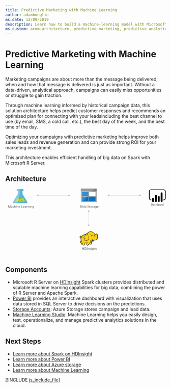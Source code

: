 ```yaml
---
title: Predictive Marketing with Machine Learning
author: adamboeglin
ms.date: 12/09/2019
description: Learn how to build a machine-learning model with Microsoft R Server on Azure HDInsight Spark clusters to recommend actions to maximize the purchase rate.
ms.custom: acom-architecture, predictive marketing, predictive analytics software, predictive analytics marketing
---
```

# Predictive Marketing with Machine Learning

Marketing campaigns are about more than the message being delivered; when and how that message is delivered is just as important. Without a data-driven, analytical approach, campaigns can easily miss opportunities or struggle to gain traction.

Through machine learning informed by historical campaign data, this solution architecture helps predict customer responses and recommends an optimized plan for connecting with your leadsincluding the best channel to use (by email, SMS, a cold call, etc.), the best day of the week, and the best time of the day.

Optimizing your campaigns with predictive marketing helps improve both sales leads and revenue generation and can provide strong ROI for your marketing investment.

This architecture enables efficient handling of big data on Spark with Microsoft R Server.


## Architecture

<svg class="architecture-diagram" aria-labelledby="predictive-marketing-campaigns-with-machine-learning-and-spark" height="389.326" viewbox="0 0 920.306 389.326" width="920.306" xmlns="https://www.w3.org/2000/svg"><title id="predictive-marketing-campaigns-with-machine-learning-and-spark">Predictive marketing campaigns with machine learning and Spark</title><desc>Learn how to build a machine-learning model with Microsoft R Server on Azure HDInsight Spark clusters to recommend actions to maximize the purchase rate.</desc><text fill="#505050" font-family="SegoeUI, Segoe UI" font-size="14.805" style="isolation: isolate" transform="translate(835.322 98.523) scale(1.036 1)">Dashb<tspan letter-spacing="-0.013em" x="41.279" y="0">o</tspan><tspan letter-spacing="0em" x="49.758" y="0">a</tspan><tspan letter-spacing="-0.013em" x="57.292" y="0">r</tspan><tspan x="62.244" y="0">d</tspan></text><g><path d="M125,75.511,98.768,31.927,98.731,14.26H99.2a5.563,5.563,0,0,0,5.651-5.469A5.562,5.562,0,0,0,99.18,3.347l-28.521.059a5.563,5.563,0,0,0-5.651,5.469,5.563,5.563,0,0,0,5.674,5.445h.472l.037,17.665L45.14,75.677c-2.858,4.792-.5,8.7,5.23,8.691l69.436-.145C125.539,84.212,127.876,80.291,125,75.511Z" fill="#59b4d9"></path><polygon fill="#b8d432" points="66.631 56.849 55.882 74.878 114.253 74.757 103.43 56.773 66.631 56.849"></polygon><path d="M83.072,62.166a5.181,5.181,0,0,0,5.264-5.094,4.9,4.9,0,0,0-.542-2.223l-9.476.02a4.894,4.894,0,0,0-.533,2.225A5.183,5.183,0,0,0,83.072,62.166Z" fill="#7fba00"></path><ellipse cx="92.986" cy="68.025" fill="#7fba00" rx="2.588" ry="2.494" transform="matrix(1, -0.002, 0.002, 1, -0.141, 0.194)"></ellipse><path d="M45.14,75.677,71.191,31.983l-.037-17.665h-.472a5.563,5.563,0,0,1-5.674-5.445,5.561,5.561,0,0,1,5.651-5.467l12.29-.026.059,28.439L69.34,84.329l-18.97.04C44.636,84.38,42.282,80.469,45.14,75.677Z" fill="#fff" opacity="0.25" style="isolation: isolate"></path></g><text fill="#505050" font-family="SegoeUI, Segoe UI" font-size="17.174" transform="translate(15.244 108.862) scale(1.036 1)">Machine Learning</text><text fill="#505050" font-family="SegoeUI, Segoe UI" font-size="17.174" transform="translate(439.803 351.076) scale(1.036 1)">HDInsight</text><g><line fill="none" stroke="#afafaf" stroke-miterlimit="10" stroke-width="1.074" x1="478.962" x2="478.962" y1="130.236" y2="209.02"></line><polygon fill="#afafaf" points="473.606 131.803 478.962 122.527 484.319 131.803 473.606 131.803"></polygon><polygon fill="#afafaf" points="473.606 207.453 478.962 216.73 484.319 207.453 473.606 207.453"></polygon></g><g><polygon fill="#fcd116" points="462.422 263.302 455.094 264.558 448.604 267.49 442.951 271.049 437.507 277.539 434.576 280.68 431.645 281.727 430.807 279.842 432.273 277.958 432.482 275.236 433.529 275.236 434.366 276.074 434.157 273.352 433.11 272.514 433.11 271.468 430.598 272.933 428.085 275.655 427.666 278.168 428.713 280.261 429.551 283.611 431.435 284.449 433.529 284.449 435.413 283.192 434.157 289.683 435.413 296.801 433.948 300.151 429.551 304.967 430.179 308.108 432.482 311.457 436.46 314.179 438.763 314.598 441.066 314.598 439.601 320.879 445.044 323.182 451.953 324.02 454.257 322.345 454.466 318.367 457.188 313.97 457.397 310.411 463.678 311.039 469.541 310.411 463.678 313.97 464.725 318.157 468.284 324.02 472.053 325.485 474.775 324.438 476.031 321.926 482.103 317.32 483.359 318.367 492.781 318.785 494.665 317.11 494.874 314.389 494.246 313.342 493.828 306.014 490.687 299.733 491.106 296.801 492.99 297.848 498.434 302.873 500.946 303.083 503.877 301.826 506.809 299.733 508.274 294.917 516.649 295.545 521.883 293.452 526.071 289.683 529.002 284.03 529.839 277.33 529.211 269.793 527.536 262.883 525.861 260.58 523.558 259.952 519.58 264.349 516.021 265.605 512.88 260.371 509.74 257.44 507.855 256.393 501.156 250.531 495.503 247.599 490.059 247.181 483.568 248.228 477.915 250.321 474.147 253.462 471.006 257.23 467.866 258.068 462.422 263.302"></polygon><polygon fill="#1e1e1e" points="434.157 277.539 434.994 278.586 435.204 277.33 434.576 277.33 434.157 277.539"></polygon><path d="M530.467,269.374A23.214,23.214,0,0,0,527.955,261c-.209-.209-.419-.628-.628-.837a8.646,8.646,0,0,0-2.3-1.466,3.106,3.106,0,0,0-2.722,0c-.209.209-.419.209-.628.419a11.613,11.613,0,0,0-1.256,1.675,14.762,14.762,0,0,1-1.466,1.884,8.125,8.125,0,0,1-2.3,1.256,8.125,8.125,0,0,0-1.256-2.3,19.642,19.642,0,0,0-1.884-2.512l-1.675-1.675-1.884-1.256a46.607,46.607,0,0,1-5.025-3.978c-.628-.628-1.466-1.256-2.094-1.884-3.769-3.141-7.328-4.606-11.1-4.816s-7.747.837-12.562,2.722a22.07,22.07,0,0,0-5.444,3.35,30.049,30.049,0,0,0-3.978,4.606,6.194,6.194,0,0,0-2.094.419,7.43,7.43,0,0,0-2.512,1.675,13.546,13.546,0,0,1-1.884,1.675h0l-1.675,1.675a45.868,45.868,0,0,0-10.887,2.722,31.367,31.367,0,0,0-9,5.444,15.741,15.741,0,0,0-3.141,3.35,34.1,34.1,0,0,0-2.3,3.559l-1.884,1.884a4.344,4.344,0,0,1-2.094,1.256h0a1.62,1.62,0,0,1-.628.209v-.209a5.369,5.369,0,0,0,1.256-3.978c.209.209.209.419.419.628s.209.419.419.628l.419-.419.628.209a8.78,8.78,0,0,0,.209-3.35,2.877,2.877,0,0,0-1.047-1.675c0-.209.209-.209.209-.419a3.026,3.026,0,0,0,.419-1.466l-.419-.209h0l.419.209.628-.419-.837.209a13.6,13.6,0,0,0-5.653,3.559,9.3,9.3,0,0,0-1.675,2.3,4.672,4.672,0,0,0-.628,2.722,6.289,6.289,0,0,0,1.256,2.3,13.343,13.343,0,0,0,.419,1.466,2.976,2.976,0,0,1,.419,1.256,4.35,4.35,0,0,0,2.3,2.094,5.1,5.1,0,0,0,2.512,0c-.209,1.047-.209,2.094-.419,3.141a43.826,43.826,0,0,0,.209,5.025,2.656,2.656,0,0,0,.209,1.256c0,.419.209.837.209,1.256a2.976,2.976,0,0,0-.419,1.256,8.75,8.75,0,0,1-.837,2.094L430.6,301.2l-1.466,1.466-.419.419c-1.047,1.047-1.256,1.256-1.047,2.931a29.817,29.817,0,0,0,1.047,3.35,12.725,12.725,0,0,0,2.094,2.931,22.36,22.36,0,0,0,5.234,3.35,6.211,6.211,0,0,0,3.35.419c0,.209,0,.419-.209.419a10.208,10.208,0,0,0-.628,1.466c-1.256,2.931,0,4.4,2.094,5.234a20.58,20.58,0,0,0,3.35,1.047c.209,0,.419.209.837.209a31.291,31.291,0,0,0,5.862,1.256c2.3.209,4.4-.419,5.025-2.512a9.214,9.214,0,0,0,.419-2.094V319.2a11.211,11.211,0,0,1,1.466-2.512c0-.209.209-.209.209-.419.419-.837.837-1.256.837-1.884v-2.512a25.338,25.338,0,0,0,3.978.209h2.094c-.209,0-.419.209-.628.209a.205.205,0,0,0-.209.209c-1.884.837-1.884,2.722-1.256,4.4a9.958,9.958,0,0,0,2.3,4.187c1.466,2.094,2.722,3.978,4.187,4.816,1.675,1.047,3.559,1.047,6.072-.209a4.35,4.35,0,0,0,2.094-2.3c.209-.209.419-.628.628-.837a31.334,31.334,0,0,1,3.141-2.512,8.864,8.864,0,0,1,1.466-1.047,6.97,6.97,0,0,0,1.256.628,7.851,7.851,0,0,0,2.3.209h5.444c1.466,0,2.722,0,3.559-.628,1.047-.628,1.466-1.466,1.675-3.141v-1.675a2.783,2.783,0,0,0-.628-1.466v-4.606a10.509,10.509,0,0,0-.419-2.512,10.205,10.205,0,0,0-.837-2.3c-.209-.628-.419-1.047-.628-1.675l-.419.209h0l.419-.209h0a12.807,12.807,0,0,0-1.047-2.512v-.628l.837.837,1.256,1.256a14.416,14.416,0,0,0,2.722,2.3,5.053,5.053,0,0,0,3.559.837,8.3,8.3,0,0,0,4.606-1.675,10.233,10.233,0,0,0,2.931-3.769c.209-.419.209-.837.419-1.256,0-.419.209-.628.209-1.047a23.974,23.974,0,0,0,6.7.209,18.567,18.567,0,0,0,6.072-1.675,15.4,15.4,0,0,0,6.072-6.072h0a23.666,23.666,0,0,0,2.931-9.422C531.3,276.7,531.1,272.933,530.467,269.374Zm-31.406,25.334c-.628,2.094-1.675,5.653,1.256,6.281a3.729,3.729,0,0,0,3.141-.628,5.9,5.9,0,0,1-2.722,0,1.836,1.836,0,0,1-1.466-1.256c.209.209.628.209,1.466.419,2.094.419,4.187-.419,4.606-2.094a21.646,21.646,0,0,1,.628-2.512,13.343,13.343,0,0,0,1.466.419c-.209.837-.628,1.675-.837,2.722a5.92,5.92,0,0,1-5.862,3.978c-2.3,0-3.559-1.466-5.234-2.722-1.047-.837-2.094-1.884-3.141-2.722a23.162,23.162,0,0,1-7.537-3.769c1.884,2.094,3.141,3.35,5.653,4.4-.419,3.769-1.675,6.49-2.722,10.05-.419,1.675-4.4,8.165-5.653,8.794-.837.419-5.653,4.606-6.7,5.234a9.4,9.4,0,0,1-2.3,2.722c-3.141,1.675-5.234-1.466-6.909-4.187-.837-1.256-2.931-4.816-1.047-5.862,1.675-.837,2.722-1.675,4.606-2.722a6.362,6.362,0,0,0,1.047,1.466c0-.628-.209-1.047-.209-1.675a5.976,5.976,0,0,1,0-2.722c0-.837.209-1.884.209-2.722-.209,1.047-.837,1.884-1.047,2.931a1.887,1.887,0,0,0-.209,1.047,33.829,33.829,0,0,1-12.143.209c-.209-1.466-.628-3.141-.837-4.187v6.7a4.766,4.766,0,0,1-.837,3.35c-.628,1.256-1.047,1.466-2.094,3.559a18.01,18.01,0,0,1-.209,3.35c-.628,2.094-6.281.419-7.747,0-1.884-.419-5.653-1.256-4.816-3.769a30.368,30.368,0,0,0,1.884-7.537c-3.35-4.816-6.49-11.515-7.119-17.587-.419-4.606-.209-7.537.837-10.259,1.675-4.4,3.769-8.375,7.328-11.515,4.816-4.187,9.212-5.862,16.331-6.909-1.675,1.884-3.35,3.978-5.234,6.072a32.443,32.443,0,0,0-4.187,6.7c-1.675,3.35-1.675,4.606.628,7.328,1.884,2.512,2.931,3.559,3.559,6.072a13.56,13.56,0,0,0-1.047,4.4c2.3,2.512,3.978,4.187,6.072,4.606a8.109,8.109,0,0,0,5.862-.628c4.187-2.094,8.165-5.025,12.981-5.234,2.3-5.444,2.094-10.05.837-15.493a92.73,92.73,0,0,1-1.256-10.678,27.293,27.293,0,0,0-.419,10.887c.837,4.606,1.466,9.631-.837,13.609-4.4.419-8.165,2.931-12.143,5.025a6.914,6.914,0,0,1-5.025.419c-1.256-.209-2.3-1.256-4.187-3.35a9.726,9.726,0,0,1,1.256-4.816A91.3,91.3,0,0,1,462,281.308c-2.094,2.722-4.187,5.025-5.862,7.537-.628-1.884-1.675-2.931-3.141-5.025s-1.675-2.931-.628-5.444c1.256-2.512,2.094-4.606,4.187-6.7,3.35-3.769,6.49-7.747,10.259-11.515,2.094-1.884,2.931-1.884,5.444-2.3s4.816-.837,7.328-1.466a42.741,42.741,0,0,1-7.119.628h0c2.3-2.931,3.559-4.606,7.328-6.281,9.212-3.978,15.075-4.4,22.193,1.675a50.126,50.126,0,0,0,5.444,4.4,9.214,9.214,0,0,0-2.094.419,7.982,7.982,0,0,1,3.141.209c.209.209.628.419.837.628a8.524,8.524,0,0,1,2.931,2.512,27.723,27.723,0,0,1,2.512,4.187c-.419-.209-.837-.209-1.256-.419a1.259,1.259,0,0,0-.837-.209,2.518,2.518,0,0,0-1.675.419h0a6.822,6.822,0,0,1-2.722.837,2.312,2.312,0,0,0,1.675,0h.209c-.209.209-.209.628-.419,1.047a3.563,3.563,0,0,0,.209,1.466h0c0,.209.209.209.209.419-.419.209-.628.209-1.047.419a20.178,20.178,0,0,1,5.025,0c.209.628.209,1.047.419,1.675h-.628a2.864,2.864,0,0,0-2.931-.209c-3.559.837-2.722,2.931-4.4,6.072,1.675-2.094,1.675-4.4,4.4-5.025.628-.209,1.047-.419,1.466-.209a4.108,4.108,0,0,0-1.884,1.884c-.837,2.3-.209,3.978-1.256,6.072,1.047-1.884,1.047-3.559,2.094-5.653.419-.628,1.675-1.884,2.3-1.884h.628a20.383,20.383,0,0,1,.209,3.35c-.209,1.884-.628,4.606-.837,5.653,1.047-1.256,1.466-3.769,1.884-5.653a15.85,15.85,0,0,0,0-6.281c-.628-2.931,2.3-2.3,3.978-3.769,1.256-1.047,2.094-2.512,3.141-3.559s2.931.419,3.35,1.675a41.679,41.679,0,0,1,2.3,16.75c-.628,5.234-3.141,11.1-7.747,13.609-5.862,3.35-12.981,1.256-18.843-.628a14.956,14.956,0,0,1-3.141-1.675A4.7,4.7,0,0,1,499.062,294.708Zm-5.234,21.146c-.209,2.094-.837,2.3-2.931,2.3a43.763,43.763,0,0,1-5.234-.209,11.374,11.374,0,0,1-2.3-.419c1.884-1.466,5.234-7.328,5.862-9.422s1.466-3.978,1.884-6.072a11.8,11.8,0,0,0,.837,2.512,12.391,12.391,0,0,1,1.047,3.978,40.343,40.343,0,0,0,.209,5.025A3.24,3.24,0,0,1,493.828,315.854Zm-61.136-43.549a3.341,3.341,0,0,0-.628,1.675c-.628,2.3.209,4.4-1.884,6.072,1.047,1.884.837,2.722,3.141,1.884a8.646,8.646,0,0,0,2.3-1.466c-.209.837-.628,1.675-.837,2.512,0,.209,0,.209-.209.419-1.675.628-3.769,1.047-4.606-.628a10.365,10.365,0,0,1-.837-2.722C426.41,277.33,430.388,273.561,432.691,272.305Zm.209,2.512a1.259,1.259,0,0,1,.209-.837c0-.209,0-.209.209-.419.628.419.628.837.837,1.675C433.738,274.818,433.319,274.608,432.9,274.818Zm2.094,24.5a49.484,49.484,0,0,0,5.653,12.143h0a14.426,14.426,0,0,1-.628,1.675c-1.675,2.3-5.862-1.047-7.119-2.3a8.469,8.469,0,0,1-2.512-4.606c-.209-1.047,0-1.047.837-1.884l3.141-3.141Zm79.77-34.546c0,.209.209.419.209.628l-.209.209c-.209-.209-.419-.628-.628-.837Zm-77.886,12.772Zm-3.35-5.025Zm-5.234,7.956Zm29.312,30.777Zm51.086-15.493Zm18.843-7.119Z" fill="#1e1e1e"></path><path d="M520,267.28c2.931-1.047,4.4-3.35,5.025-6.281a11.453,11.453,0,0,1-5.444,5.444c-1.256.628-2.094.419-3.559.209C517.486,267.28,518.533,267.7,520,267.28Z" fill="#1e1e1e"></path><path d="M503.249,270.211a21.774,21.774,0,0,0-3.141.419c0-.419-.209-.628-.209-1.047a2.972,2.972,0,0,0-1.884-1.675c.628-.419,1.466-.837,2.094-1.256-1.675.837-3.559.628-5.025,1.466-1.256.837-2.931,3.559-4.187,4.606a17.465,17.465,0,0,0,2.512-1.675,3.882,3.882,0,0,0,.419,1.466,3.3,3.3,0,0,0,1.466,1.466,6.549,6.549,0,0,0-1.047,2.094A18.293,18.293,0,0,1,503.249,270.211Z" fill="#1e1e1e"></path><path d="M488.175,267.071c.628-2.512,1.466-4.816,5.234-6.49C488.384,261.837,487.546,263.93,488.175,267.071Z" fill="#1e1e1e"></path><path d="M496.34,290.939c-.209.628-.209,1.675-.419,2.3a9.062,9.062,0,0,1,1.047-2.512c.419-.837.628-.837,1.466-1.256a19.455,19.455,0,0,0,2.094-1.047c-.628,0-1.675.419-2.3.419C496.759,289.055,496.549,289.474,496.34,290.939Z" fill="#1e1e1e"></path><path d="M469.541,262.674c-1.884,1.884-3.559,7.956-4.187,10.469.837-2.094,3.141-7.747,4.816-9.212a4.38,4.38,0,0,1,1.256-.837c-1.256,2.094-1.047,2.512-.628,5.234.419-2.722,1.256-3.978,2.931-6.072,1.675-.419,3.35-1.047,5.234-1.675-2.094.209-3.978.419-6.072.628C471.006,261.627,470.587,261.627,469.541,262.674Z" fill="#1e1e1e"></path><path d="M494.456,273.352a1.4,1.4,0,0,1,2.512-1.256v.209a13.546,13.546,0,0,0-1.884,1.675.669.669,0,0,1-.628-.628" fill="#fffacb"></path><path d="M509.949,267.28a1.047,1.047,0,1,1,2.094,0v.419a4.928,4.928,0,0,0-1.675.419c-.209,0-.419-.419-.419-.837" fill="#fffacb"></path></g><text fill="#505050" font-family="SegoeUI, Segoe UI" font-size="17.174" transform="translate(428.383 109.56) scale(1.036 1)">Blob Storage</text><g><path d="M433.4,74.35a3.426,3.426,0,0,0,3.28,3.462h84.373a3.46,3.46,0,0,0,3.462-3.462V14.032H433.4Z" fill="#a0a1a2"></path><path d="M521.058,0H436.685a3.426,3.426,0,0,0-3.28,3.462V13.85H524.52V3.462A3.46,3.46,0,0,0,521.058,0" fill="#7a7a7a"></path><rect fill="#0072c6" height="23.69" width="37.175" x="440.147" y="20.228"></rect><rect fill="#0072c6" height="23.69" width="37.175" x="440.147" y="47.198"></rect><rect fill="#fff" height="23.69" width="36.993" x="480.602" y="20.228"></rect><rect fill="#0072c6" height="23.69" width="36.993" x="480.602" y="47.198"></rect><path d="M437.049,0A3.655,3.655,0,0,0,433.4,3.645V73.986a3.655,3.655,0,0,0,3.645,3.645h4.009L512.857,0Z" fill="#fff" opacity="0.2" style="isolation: isolate"></path></g><g><line fill="none" stroke="#afafaf" stroke-miterlimit="10" stroke-width="1.074" x1="595.128" x2="771.295" y1="38.907" y2="38.907"></line><polygon fill="#afafaf" points="596.696 44.263 587.419 38.907 596.696 33.55 596.696 44.263"></polygon><polygon fill="#afafaf" points="769.728 44.263 779.004 38.907 769.728 33.55 769.728 44.263"></polygon></g><g><line fill="none" stroke="#afafaf" stroke-miterlimit="10" stroke-width="1.074" x1="188.276" x2="364.443" y1="38.907" y2="38.907"></line><polygon fill="#afafaf" points="189.843 44.263 180.567 38.907 189.843 33.55 189.843 44.263"></polygon><polygon fill="#afafaf" points="362.875 44.263 372.152 38.907 362.875 33.55 362.875 44.263"></polygon></g><path d="M909.019,67.339h-1.93v-3.86h1.93a7.436,7.436,0,0,0,7.427-7.427V16.627A7.436,7.436,0,0,0,909.019,9.2H835.9a7.436,7.436,0,0,0-7.427,7.428V56.055a7.436,7.436,0,0,0,7.427,7.427h1.93v3.86H835.9a11.3,11.3,0,0,1-11.286-11.287V16.627A11.3,11.3,0,0,1,835.9,5.34h73.121a11.3,11.3,0,0,1,11.287,11.287V56.055a11.3,11.3,0,0,1-11.287,11.287"></path><path d="M847.751,54.417h0a5.237,5.237,0,0,1,5.237,5.237V71.731a5.238,5.238,0,0,1-5.238,5.238h0a5.237,5.237,0,0,1-5.239-5.235V59.655a5.238,5.238,0,0,1,5.238-5.238Z"></path><path d="M864.224,76.97a5.239,5.239,0,0,1-5.239-5.238v-31a5.238,5.238,0,0,1,10.477,0v31a5.239,5.239,0,0,1-5.238,5.239"></path><path d="M897.168,76.817a5.239,5.239,0,0,1-5.239-5.238v-43.9a5.238,5.238,0,1,1,10.477,0h0v43.9a5.239,5.239,0,0,1-5.238,5.239"></path><path d="M880.7,76.97a5.239,5.239,0,0,1-5.239-5.238V48.7a5.238,5.238,0,0,1,10.477,0V71.732a5.239,5.239,0,0,1-5.238,5.239"></path></svg>

## Components
* Microsoft R Server on [HDInsight](https://azure.microsoft.com/services/hdinsight/) Spark clusters provides distributed and scalable machine learning capabilities for big data, combining the power of R Server and Apache Spark.
* [Power BI](https://powerbi.microsoft.com) provides an interactive dashboard with visualization that uses data stored in SQL Server to drive decisions on the predictions.
* [Storage Accounts](https://azure.microsoft.com/services/storage/): Azure Storage stores campaign and lead data.
* [Machine Learning Studio](https://azure.microsoft.com/services/machine-learning-studio/): Machine Learning helps you easily design, test, operationalize, and manage predictive analytics solutions in the cloud.

## Next Steps
* [Learn more about Spark on HDInsight](https://docs.microsoft.com/azure/hdinsight/hdinsight-apache-spark-overview)
* [Learn more about Power BI](https://powerbi.microsoft.com/documentation/powerbi-landing-page/)
* [Learn more about Azure storage](https://docs.microsoft.com/azure/storage/storage-introduction)
* [Learn more about Machine Learning](https://docs.microsoft.com/azure/machine-learning/machine-learning-what-is-machine-learning)

[!INCLUDE [js_include_file](../../_js/index.md)]
